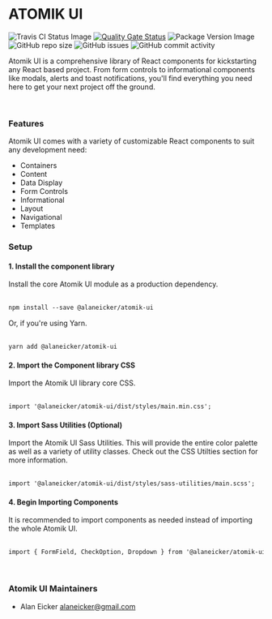 # ATOMIK UI

![Travis CI Status Image](https://travis-ci.com/alaneicker1975/atomik-ui.svg?branch=master)
[![Quality Gate Status](https://sonarcloud.io/api/project_badges/measure?project=alaneicker1975_atomik-ui&metric=alert_status)](https://sonarcloud.io/dashboard?id=alaneicker1975_atomik-ui)
![Package Version Image](https://badgen.net/npm/v/@alaneicker/atomik-ui)
![GitHub repo size](https://img.shields.io/github/repo-size/alaneicker1975/atomik-ui)
![GitHub issues](https://img.shields.io/github/issues-raw/alaneicker1975/atomik-ui)
![GitHub commit activity](https://img.shields.io/github/commit-activity/y/alaneicker1975/atomik-ui)

Atomik UI is a comprehensive library of React components for kickstarting any React based project. From form controls to informational components like modals, alerts and toast notifications, you'll find everything you need here to get your next project off the ground.

<br />

### Features

Atomik UI comes with a variety of customizable React components to suit any development need:

- Containers
- Content
- Data Display
- Form Controls
- Informational
- Layout
- Navigational
- Templates

### Setup

#### 1. Install the component library

Install the core Atomik UI module as a production dependency.
<br /><br />

```html
npm install --save @alaneicker/atomik-ui
```

Or, if you're using Yarn.
<br /><br />

```html
yarn add @alaneicker/atomik-ui
```

#### 2. Import the Component library CSS

Import the Atomik UI library core CSS.
<br /><br />

```html
import '@alaneicker/atomik-ui/dist/styles/main.min.css';
```

#### 3. Import Sass Utilities (Optional)

Import the Atomik UI Sass Utilities. This will provide the entire color palette as well as a variety of utility classes. Check out the CSS Utilties section for more information.
<br /><br />

```html
import '@alaneicker/atomik-ui/dist/styles/sass-utilities/main.scss';
```

#### 4. Begin Importing Components

It is recommended to import components as needed instead of importing the whole Atomik UI.
<br /><br />

```html
import { FormField, CheckOption, Dropdown } from '@alaneicker/atomik-ui';
```

<br />

### Atomik UI Maintainers

- Alan Eicker [alaneicker@gmail.com](mailto:alaneicker@gmail.com)

